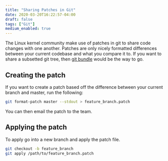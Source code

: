 ```yaml
---
title: "Sharing Patches in Git"
date: 2020-03-20T16:22:57-04:00
draft: false
tags: ["Git"]
medium_enabled: true
---
```


The Linux kernel community make use of patches in git to share code changes with one another. Patches are only nicely formatted differences between your current codebase and what you compare it to. If you want to share a subsetted git tree, then [git bundle](/blog/gitbundle/) would be the way to go. 

## Creating the patch

If you want to create a patch based off the difference between your current branch and master, run the following:

```bash
git format-patch master --stdout > feature_branch.patch
```

You can then email the patch to the team.

## Applying the patch

To apply go into a new branch and apply the patch file.

```bash
git checkout -b feature_branch
git apply /path/to/feature_branch.patch
```